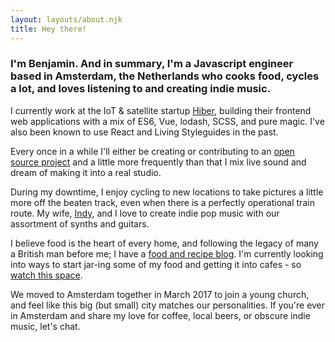 ```yaml
---
layout: layouts/about.njk
title: Hey there!
---
```


### I'm Benjamin. And in summary, I'm a Javascript engineer based in Amsterdam, the Netherlands who cooks food, cycles a lot, and loves listening to and creating indie music.

I currently work at the IoT & satellite startup [Hiber](https://hiber.global), building their frontend web applications with a mix of ES6, Vue, lodash, SCSS, and pure magic. I've also been known to use React and Living Styleguides in the past.

Every once in a while I'll either be creating or contributing to an [open source project](https://github.com/nothingrandom) and a little more frequently than that I mix live sound and dream of making it into a real studio.

During my downtime, I enjoy cycling to new locations to take pictures a little more off the beaten track, even when there is a perfectly operational train route. My wife, [Indy](http://pausefornoeffect.com), and I love to create indie pop music with our assortment of synths and guitars.

I believe food is the heart of every home, and following the legacy of many a British man before me; I have a [food and recipe blog](/food). I'm currently looking into ways to start jar-ing some of my food and getting it into cafes - so [watch this space](https://instagram.com/foodwithbenjamin).</p>

We moved to Amsterdam together in March 2017 to join a young church, and feel like this big (but small) city matches our personalities. If you're ever in Amsterdam and share my love for coffee, local beers, or obscure indie music, let's chat.

